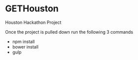 # GETHouston
Houston Hackathon Project

Once the project is pulled down run the following 3 commands
- npm install
- bower install
- gulp
